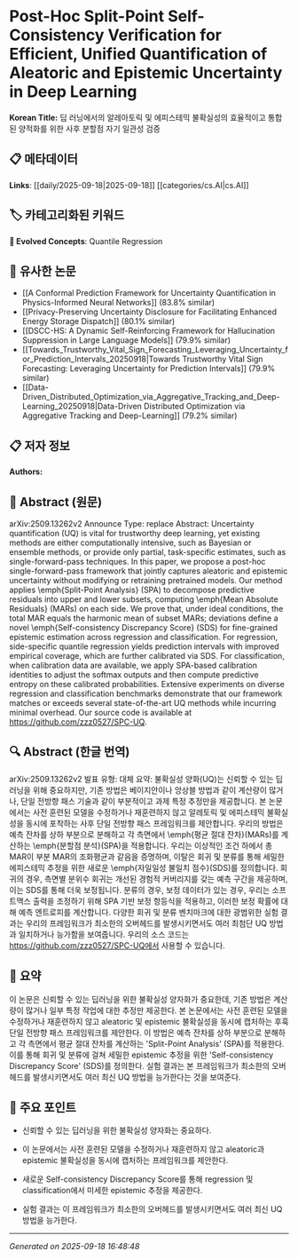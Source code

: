 
# Post-Hoc Split-Point Self-Consistency Verification for Efficient, Unified Quantification of Aleatoric and Epistemic Uncertainty in Deep Learning

**Korean Title:** 딥 러닝에서의 알레아토릭 및 에피스테믹 불확실성의 효율적이고 통합된 양적화를 위한 사후 분할점 자기 일관성 검증

## 📋 메타데이터

**Links**: [[daily/2025-09-18|2025-09-18]] [[categories/cs.AI|cs.AI]]

## 🏷️ 카테고리화된 키워드
**🚀 Evolved Concepts**: Quantile Regression

## 🔗 유사한 논문
- [[A Conformal Prediction Framework for Uncertainty Quantification in Physics-Informed Neural Networks]] (83.8% similar)
- [[Privacy-Preserving Uncertainty Disclosure for Facilitating Enhanced Energy Storage Dispatch]] (80.1% similar)
- [[DSCC-HS: A Dynamic Self-Reinforcing Framework for Hallucination Suppression in Large Language Models]] (79.9% similar)
- [[Towards_Trustworthy_Vital_Sign_Forecasting_Leveraging_Uncertainty_for_Prediction_Intervals_20250918|Towards Trustworthy Vital Sign Forecasting: Leveraging Uncertainty for Prediction Intervals]] (79.9% similar)
- [[Data-Driven_Distributed_Optimization_via_Aggregative_Tracking_and_Deep-Learning_20250918|Data-Driven Distributed Optimization via Aggregative Tracking and Deep-Learning]] (79.2% similar)

## 📋 저자 정보

**Authors:** 

## 📄 Abstract (원문)

arXiv:2509.13262v2 Announce Type: replace 
Abstract: Uncertainty quantification (UQ) is vital for trustworthy deep learning, yet existing methods are either computationally intensive, such as Bayesian or ensemble methods, or provide only partial, task-specific estimates, such as single-forward-pass techniques. In this paper, we propose a post-hoc single-forward-pass framework that jointly captures aleatoric and epistemic uncertainty without modifying or retraining pretrained models. Our method applies \emph{Split-Point Analysis} (SPA) to decompose predictive residuals into upper and lower subsets, computing \emph{Mean Absolute Residuals} (MARs) on each side. We prove that, under ideal conditions, the total MAR equals the harmonic mean of subset MARs; deviations define a novel \emph{Self-consistency Discrepancy Score} (SDS) for fine-grained epistemic estimation across regression and classification. For regression, side-specific quantile regression yields prediction intervals with improved empirical coverage, which are further calibrated via SDS. For classification, when calibration data are available, we apply SPA-based calibration identities to adjust the softmax outputs and then compute predictive entropy on these calibrated probabilities. Extensive experiments on diverse regression and classification benchmarks demonstrate that our framework matches or exceeds several state-of-the-art UQ methods while incurring minimal overhead.
  Our source code is available at https://github.com/zzz0527/SPC-UQ.

## 🔍 Abstract (한글 번역)

arXiv:2509.13262v2 발표 유형: 대체
요약: 불확실성 양화(UQ)는 신뢰할 수 있는 딥 러닝을 위해 중요하지만, 기존 방법은 베이지안이나 앙상블 방법과 같이 계산량이 많거나, 단일 전방향 패스 기술과 같이 부분적이고 과제 특정 추정만을 제공합니다. 본 논문에서는 사전 훈련된 모델을 수정하거나 재훈련하지 않고 알레토릭 및 에피스테믹 불확실성을 동시에 포착하는 사후 단일 전방향 패스 프레임워크를 제안합니다. 우리의 방법은 예측 잔차를 상하 부분으로 분해하고 각 측면에서 \emph{평균 절대 잔차}(MARs)를 계산하는 \emph{분할점 분석}(SPA)을 적용합니다. 우리는 이상적인 조건 하에서 총 MAR이 부분 MAR의 조화평균과 같음을 증명하며, 이탈은 회귀 및 분류를 통해 세밀한 에피스테믹 추정을 위한 새로운 \emph{자일일성 불일치 점수}(SDS)를 정의합니다. 회귀의 경우, 측면별 분위수 회귀는 개선된 경험적 커버리지를 갖는 예측 구간을 제공하며, 이는 SDS를 통해 더욱 보정됩니다. 분류의 경우, 보정 데이터가 있는 경우, 우리는 소프트맥스 출력을 조정하기 위해 SPA 기반 보정 항등식을 적용하고, 이러한 보정 확률에 대해 예측 엔트로피를 계산합니다. 다양한 회귀 및 분류 벤치마크에 대한 광범위한 실험 결과는 우리의 프레임워크가 최소한의 오버헤드를 발생시키면서도 여러 최첨단 UQ 방법과 일치하거나 능가함을 보여줍니다.
우리의 소스 코드는 https://github.com/zzz0527/SPC-UQ에서 사용할 수 있습니다.

## 📝 요약

이 논문은 신뢰할 수 있는 딥러닝을 위한 불확실성 양자화가 중요한데, 기존 방법은 계산량이 많거나 일부 특정 작업에 대한 추정만 제공한다. 본 논문에서는 사전 훈련된 모델을 수정하거나 재훈련하지 않고 aleatoric 및 epistemic 불확실성을 동시에 캡처하는 후훅 단일 전방향 패스 프레임워크를 제안한다. 이 방법은 예측 잔차를 상하 부분으로 분해하고 각 측면에서 평균 절대 잔차를 계산하는 'Split-Point Analysis' (SPA)를 적용한다. 이를 통해 회귀 및 분류에 걸쳐 세밀한 epistemic 추정을 위한 'Self-consistency Discrepancy Score' (SDS)를 정의한다. 실험 결과는 본 프레임워크가 최소한의 오버헤드를 발생시키면서도 여러 최신 UQ 방법을 능가한다는 것을 보여준다.

## 🎯 주요 포인트

- 신뢰할 수 있는 딥러닝을 위한 불확실성 양자화는 중요하다.

- 이 논문에서는 사전 훈련된 모델을 수정하거나 재훈련하지 않고 aleatoric과 epistemic 불확실성을 동시에 캡처하는 프레임워크를 제안한다.

- 새로운 Self-consistency Discrepancy Score를 통해 regression 및 classification에서 미세한 epistemic 추정을 제공한다.

- 실험 결과는 이 프레임워크가 최소한의 오버헤드를 발생시키면서도 여러 최신 UQ 방법을 능가한다.

---

*Generated on 2025-09-18 16:48:48*
